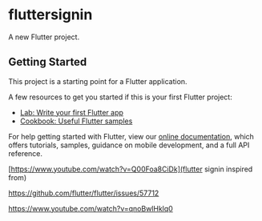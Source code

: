 # fluttersignin

A new Flutter project.

## Getting Started

This project is a starting point for a Flutter application.

A few resources to get you started if this is your first Flutter project:

- [Lab: Write your first Flutter app](https://flutter.dev/docs/get-started/codelab)
- [Cookbook: Useful Flutter samples](https://flutter.dev/docs/cookbook)

For help getting started with Flutter, view our
[online documentation](https://flutter.dev/docs), which offers tutorials,
samples, guidance on mobile development, and a full API reference.

[https://www.youtube.com/watch?v=Q00Foa8CiDk](flutter signin inspired from)

https://github.com/flutter/flutter/issues/57712

https://www.youtube.com/watch?v=qnoBwlHklq0